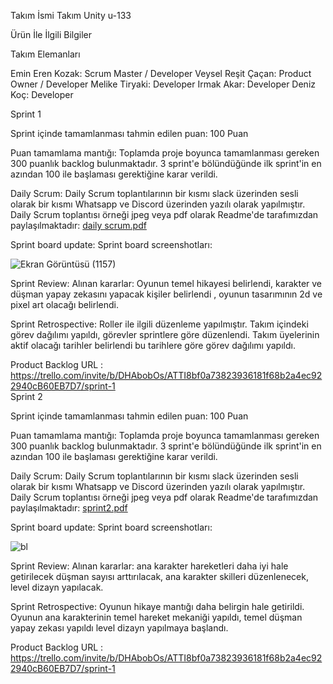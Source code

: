 Takım İsmi
Takım Unity u-133

Ürün İle İlgili Bilgiler

Takım Elemanları

Emin Eren Kozak: Scrum Master / Developer                                                                                                                      Veysel Reşit Çaçan: Product Owner / Developer 
Melike Tiryaki: Developer 
Irmak Akar: Developer 
Deniz Koç: Developer 



Sprint 1

Sprint içinde tamamlanması tahmin edilen puan: 100 Puan

Puan tamamlama mantığı: Toplamda proje boyunca tamamlanması gereken 300 puanlık backlog bulunmaktadır. 3 sprint'e bölündüğünde ilk sprint'in en azından 100 ile başlaması gerektiğine karar verildi.

Daily Scrum: Daily Scrum toplantılarının bir kısmı slack üzerinden sesli olarak bir kısmı Whatsapp ve Discord üzerinden yazılı olarak yapılmıştır. Daily Scrum toplantısı örneği jpeg veya pdf olarak Readme'de tarafımızdan paylaşılmaktadır: [daily scrum.pdf](https://github.com/U-133/Project-repo/files/11782503/daily.scrum.pdf)

Sprint board update: Sprint board screenshotları:

![Ekran Görüntüsü (1157)](https://github.com/U-133/Project-repo/assets/109238974/be3f8a63-add1-4a34-9c37-da1862da9ec9)


Sprint Review: Alınan kararlar: Oyunun temel hikayesi belirlendi, karakter ve düşman yapay zekasını yapacak kişiler belirlendi , oyunun tasarımının 2d ve pixel art olacağı belirlendi.

Sprint Retrospective:
Roller ile ilgili düzenleme yapılmıştır.
Takım içindeki görev dağılımı yapıldı, görevler sprintlere göre düzenlendi.
Takım üyelerinin aktif olacağı tarihler belirlendi bu tarihlere göre görev dağılımı yapıldı.

Product Backlog URL : https://trello.com/invite/b/DHAbobOs/ATTI8bf0a73823936181f68b2a4ec922940cB60EB7D7/sprint-1                                                                                                                                                                                                                                                                                                                                                                      
Sprint 2

Sprint içinde tamamlanması tahmin edilen puan: 100 Puan

Puan tamamlama mantığı: Toplamda proje boyunca tamamlanması gereken 300 puanlık backlog bulunmaktadır. 3 sprint'e bölündüğünde ilk sprint'in en azından 100 ile başlaması gerektiğine karar verildi.

Daily Scrum: Daily Scrum toplantılarının bir kısmı slack üzerinden sesli olarak bir kısmı Whatsapp ve Discord üzerinden yazılı olarak yapılmıştır. Daily Scrum toplantısı örneği jpeg veya pdf olarak Readme'de tarafımızdan paylaşılmaktadır: [sprint2.pdf](https://github.com/U-133/Project-repo/files/11925028/sprint2.pdf)


Sprint board update: Sprint board screenshotları:

![bl](https://github.com/U-133/Project-repo/assets/109238974/0510f092-d45d-4842-9b92-bdef143fa835)



Sprint Review: Alınan kararlar: ana karakter hareketleri daha iyi hale getirilecek düşman sayısı arttırılacak, ana karakter skilleri düzenlenecek, level dizayn yapılacak.

Sprint Retrospective:
Oyunun hikaye mantığı daha belirgin hale getirildi.                                                                                       
Oyunun ana karakterinin temel hareket mekaniği yapıldı,                                                                                    temel düşman yapay zekası yapıldı level dizayn yapılmaya başlandı. 

Product Backlog URL : https://trello.com/invite/b/DHAbobOs/ATTI8bf0a73823936181f68b2a4ec922940cB60EB7D7/sprint-1
